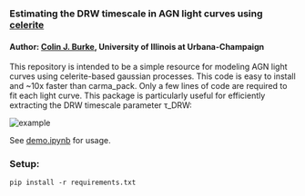 ### Estimating the DRW timescale in AGN light curves using [celerite](https://github.com/dfm/celerite)

#### Author: [Colin J. Burke](https://astro.illinois.edu/directory/profile/colinjb2), University of Illinois at Urbana-Champaign

This repository is intended to be a simple resource for modeling AGN light curves using celerite-based gaussian processes. This code is easy to install and ~10x faster than carma_pack. Only a few lines of code are required to fit each light curve. This package is particularly useful for efficiently extracting the DRW timescale parameter τ_DRW:

![example](https://user-images.githubusercontent.com/13906989/92708436-bc7a0000-f31b-11ea-8e72-474e1c2a3bcd.png)

See [demo.ipynb](https://github.com/burke86/taufit/blob/master/demo.ipynb) for usage.

### Setup:
```
pip install -r requirements.txt
```


